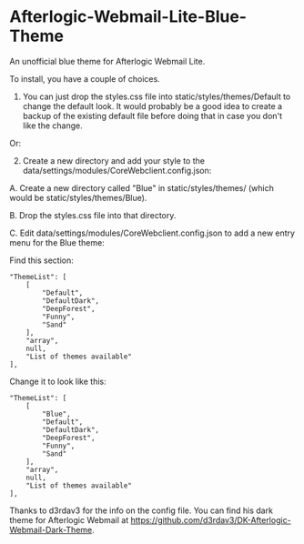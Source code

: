 # Afterlogic-Webmail-Lite-Blue-Theme
An unofficial blue theme for Afterlogic Webmail Lite.

To install, you have a couple of choices.

1. You can just drop the styles.css file into static/styles/themes/Default to change the default look. It would probably be a good idea to create a backup of the existing default file before doing that in case you don't like the change.

Or:

2. Create a new directory and add your style to the data/settings/modules/CoreWebclient.config.json:

A. Create a new directory called "Blue" in static/styles/themes/ (which would be static/styles/themes/Blue).

B. Drop the styles.css file into that directory.

C. Edit data/settings/modules/CoreWebclient.config.json to add a new entry menu for the Blue theme:

Find this section:

    "ThemeList": [
        [
            "Default",
            "DefaultDark",
            "DeepForest",
            "Funny",
            "Sand"
        ],
        "array",
        null,
        "List of themes available"
    ],

Change it to look like this:

    "ThemeList": [
        [
            "Blue",
            "Default",
            "DefaultDark",
            "DeepForest",
            "Funny",
            "Sand"
        ],
        "array",
        null,
        "List of themes available"
    ],

Thanks to d3rdav3 for the info on the config file. You can find his dark theme for Afterlogic Webmail at https://github.com/d3rdav3/DK-Afterlogic-Webmail-Dark-Theme.
